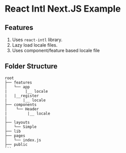 # React Intl Next.JS Example

## Features

1. Uses `react-intl` library.
2. Lazy load locale files.
3. Uses component/feature based locale file

## Folder Structure

````
root
├── features
│   └── app
|        |__ locale
|   |__register
|       |__ locale
├── components
│    └── Header
|         |__ locale
|
├── layouts
│   └── Simple
├── lib
├── pages
│   └── index.js
├── public
```
